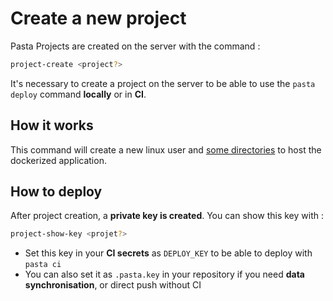 # Create a new project

Pasta Projects are created on the server with the command :

```bash
project-create <project?>
```

It's necessary to create a project on the server to be able to use the `pasta deploy` command **locally** or in **CI**.

## How it works

This command will create a new linux user and [some directories](00.server/04.more/00.file-structure?id=after-project-creation) to host the dockerized application.

## How to deploy

After project creation, a **private key is created**.
You can show this key with : 
```bash
project-show-key <projet?>
```

- Set this key in your **CI secrets** as `DEPLOY_KEY` to be able to deploy with `pasta ci`
- You can also set it as `.pasta.key` in your repository if you need **data synchronisation**, or direct push without CI
